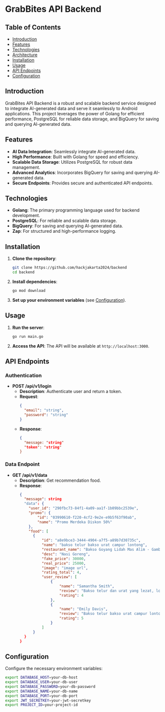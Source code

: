 # GrabBites API Backend

## Table of Contents
- [Introduction](#introduction)
- [Features](#features)
- [Technologies](#technologies)
- [Architecture](#architecture)
- [Installation](#installation)
- [Usage](#usage)
- [API Endpoints](#api-endpoints)
- [Configuration](#configuration)
  
## Introduction

GrabBites API Backend is a robust and scalable backend service designed to integrate AI-generated data and serve it seamlessly to Android applications. This project leverages the power of Golang for efficient performance, PostgreSQL for reliable data storage, and BigQuery for saving and querying AI-generated data.

## Features

- **AI Data Integration**: Seamlessly integrate AI-generated data.
- **High Performance**: Built with Golang for speed and efficiency.
- **Scalable Data Storage**: Utilizes PostgreSQL for robust data management.
- **Advanced Analytics**: Incorporates BigQuery for saving and querying AI-generated data.
- **Secure Endpoints**: Provides secure and authenticated API endpoints.

## Technologies

- **Golang**: The primary programming language used for backend development.
- **PostgreSQL**: For reliable and scalable data storage.
- **BigQuery**: For saving and querying AI-generated data.
- **Zap**: For structured and high-performance logging.

## Installation

1. **Clone the repository**:
    ```sh
    git clone https://github.com/hackjakarta2024/backend
    cd backend
    ```

2. **Install dependencies**:
    ```sh
    go mod download
    ```

3. **Set up your environment variables** (see [Configuration](#configuration)).

## Usage

1. **Run the server**:
    ```sh
    go run main.go
    ```

2. **Access the API**:
    The API will be available at `http://localhost:3000`.

## API Endpoints

### Authentication

- **POST /api/v1/login**
    - **Description**: Authenticate user and return a token.
    - **Request**: 
      ```json
      {
        "email": "string",
        "password": "string"
      }
      ```
    - **Response**:
      ```json
      {
        "message: "string"
        "token": "string"
      }
      ```

### Data Endpoint

- **GET /api/v1/data**
    - **Description**: Get recommendation food.
    - **Response**:
      ```json
      {
        "message": string
        "data": {
          "user_id": "290fbc73-84f1-4a09-aa1f-1b09bbc2539e",
          "promo": {
              "id": "03990610-f220-4cf2-9e2e-e9b5f63f90ab",
              "name": "Promo Merdeka Diskon 50%"
          },
          "food": [
            {
                "id": "a8e9bce3-3444-4904-a7f5-a89b7d30735c",
                "name": "bakso telur bakso urat campur lontong",
                "restaurant_name": "Bakso Goyang Lidah Mas Alim - Gambir",
                "desc": "Nasi Goreng",
                "fake_price": 30000,
                "real_price": 25000,
                "image": "image url",
                "rating_total": 4,
                "user_review": [
                    {
                        "name": "Samantha Smith",
                        "review": "Bakso telur dan urat yang lezat, lontongnya juga pas. Kuahnya mantap!",
                        "rating": 4
                    },
                    {
                        "name": "Emily Davis",
                        "review": "Bakso telur bakso urat campur lontong ini lezat! Variasi baksonya enak semua.",
                        "rating": 5
                    }
                ]
            }
        }
      }
      ```

## Configuration

Configure the necessary environment variables:

```sh
export DATABASE_HOST=your-db-host
export DATABASE_USER=your-db-user
export DATABASE_PASSWORD=your-db-password
export DATABASE_NAME=your-db-name
export DATABASE_PORT=your-db-port
export JWT_SECRETKEY=your-jwt-secretkey
export PROJECT_ID=your-project-id
